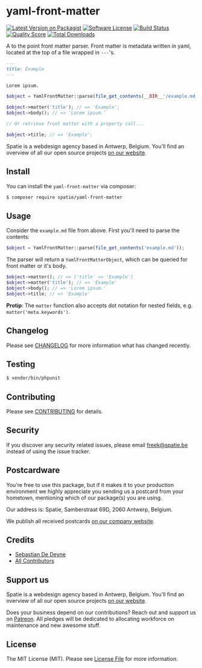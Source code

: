 # yaml-front-matter

[![Latest Version on Packagist](https://img.shields.io/packagist/v/spatie/yaml-front-matter.svg?style=flat-square)](https://packagist.org/packages/spatie/yaml-front-matter)
[![Software License](https://img.shields.io/badge/license-MIT-brightgreen.svg?style=flat-square)](LICENSE.md)
[![Build Status](https://img.shields.io/travis/spatie/yaml-front-matter/master.svg?style=flat-square)](https://travis-ci.org/spatie/yaml-front-matter)
[![Quality Score](https://img.shields.io/scrutinizer/g/spatie/yaml-front-matter.svg?style=flat-square)](https://scrutinizer-ci.com/g/spatie/yaml-front-matter)
[![Total Downloads](https://img.shields.io/packagist/dt/spatie/yaml-front-matter.svg?style=flat-square)](https://packagist.org/packages/spatie/yaml-front-matter)

A to the point front matter parser. Front matter is metadata written in yaml, located at the top of a file wrapped in `---`'s.

```md
---
title: Example
---

Lorem ipsum.
```

```php
$object = YamlFrontMatter::parse(file_get_contents(__DIR__'/example.md'));

$object->matter('title'); // => 'Example';
$object->body(); // => 'Lorem ipsum.'

// Or retrieve front matter with a property call...

$object->title; // => 'Example';
```

Spatie is a webdesign agency based in Antwerp, Belgium. You'll find an overview of all our open source projects [on our website](https://spatie.be/opensource).

## Install

You can install the `yaml-front-matter` via composer:

``` bash
$ composer require spatie/yaml-front-matter
```

## Usage

Consider the `example.md` file from above. First you'll need to parse the contents:

```php
$object = YamlFrontMatter::parse(file_get_contents('example.md'));
```

The parser will return a `YamlFrontMatterObject`, which can be queried for front matter or it's body.

```php
$object->matter(); // => ['title' => 'Example']
$object->matter('title'); // => 'Example'
$object->body(); // => 'Lorem ipsum.'
$object->title; // => 'Example'
```

**Protip**: The `matter` function also accepts dot notation for nested fields, e.g. `matter('meta.keywords')`.

## Changelog

Please see [CHANGELOG](CHANGELOG.md) for more information what has changed recently.

## Testing

``` bash
$ vendor/bin/phpunit
```

## Contributing

Please see [CONTRIBUTING](CONTRIBUTING.md) for details.

## Security

If you discover any security related issues, please email freek@spatie.be instead of using the issue tracker.

## Postcardware

You're free to use this package, but if it makes it to your production environment we highly appreciate you sending us a postcard from your hometown, mentioning which of our package(s) you are using.

Our address is: Spatie, Samberstraat 69D, 2060 Antwerp, Belgium.

We publish all received postcards [on our company website](https://spatie.be/en/opensource/postcards).

## Credits

- [Sebastian De Deyne](https://github.com/:author_username)
- [All Contributors](../../contributors)

## Support us

Spatie is a webdesign agency based in Antwerp, Belgium. You'll find an overview of all our open source projects [on our website](https://spatie.be/opensource).

Does your business depend on our contributions? Reach out and support us on [Patreon](https://www.patreon.com/spatie). 
All pledges will be dedicated to allocating workforce on maintenance and new awesome stuff.

## License

The MIT License (MIT). Please see [License File](LICENSE.md) for more information.

